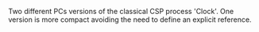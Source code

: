 Two different PCs versions of the classical CSP process 'Clock'. One version is more compact avoiding the need to define an explicit reference.